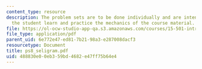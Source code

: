 ```yaml
---
content_type: resource
description: The problem sets are to be done individually and are intended to help
  the student learn and practice the mechanics of the course material.
file: https://ol-ocw-studio-app-qa.s3.amazonaws.com/courses/15-501-introduction-to-financial-and-managerial-accounting-spring-2004/488830e00eb359bd4682e47ff75b64e4_ps8_seligram.pdf
file_type: application/pdf
parent_uid: 6e772e47-ed81-7b21-98a3-e287008dacf3
resourcetype: Document
title: ps8_seligram.pdf
uid: 488830e0-0eb3-59bd-4682-e47ff75b64e4
---
```

